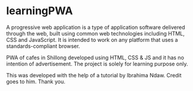 # learningPWA
A progressive web application is a type of application software delivered through the web, built using common web technologies including HTML, CSS and JavaScript. It is intended to work on any platform that uses a standards-compliant browser.

PWA of cafes in Shillong developed using HTML, CSS &amp; JS and it has no intention of advertisement. The project is solely for learning purpose only.


This was developed with the help of a tutorial by Ibrahima Ndaw. Credit goes to him. 
Thank you.
